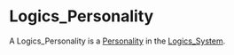 # Logics_Personality

A Logics_Personality is a [Personality](70000000.md) in the [Logics_System](15000001.md).